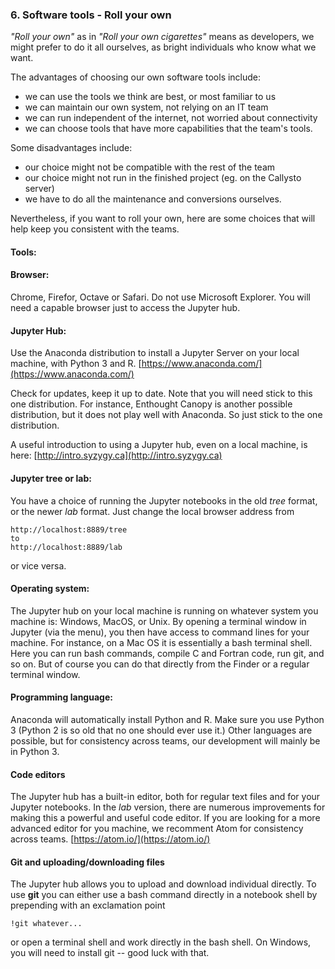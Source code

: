### 6. Software tools - Roll your own


*"Roll your own"* as in *"Roll your own cigarettes"* means as developers, we might prefer to do it all ourselves, as bright individuals who know what we want. 

The advantages of choosing our own software tools include:

- we can use the tools we think are best, or most familiar to us
- we can maintain our own system, not relying on an IT team
- we can run independent of the internet, not worried about connectivity
- we can choose tools that have more capabilities that the team's tools.

Some disadvantages include:

- our choice might not be compatible with the rest of the team
- our choice might not run in the finished project (eg. on the Callysto server)
- we have to do all the maintenance and conversions ourselves.

Nevertheless, if you want to roll your own, here are some choices that will help keep you consistent with the teams. 

#### Tools:

#### Browser:
Chrome, Firefor, Octave or Safari. Do not use Microsoft Explorer. You will need a capable  browser just to access the Jupyter hub. 

#### Jupyter Hub: 
Use the Anaconda distribution to install a Jupyter Server on your local machine, with Python 3 and R. [https://www.anaconda.com/](https://www.anaconda.com/)

Check for updates, keep it up to date. Note that you will need stick to this one distribution. For instance, Enthought Canopy is another possible distribution, but it does not play well with Anaconda. So just stick to the one distribution. 


A useful introduction to using a Jupyter hub, even on a local machine, is here:
[http://intro.syzygy.ca](http://intro.syzygy.ca)

#### Jupyter tree or lab:
You have a choice of running the Jupyter notebooks in the old *tree* format, or the newer *lab* format. Just change the local browser address from
```
http://localhost:8889/tree
to
http://localhost:8889/lab
```
or vice versa.

#### Operating system:
The Jupyter hub on your local machine is running on whatever system you machine is: Windows, MacOS, or Unix. By opening a terminal window in Jupyter (via the menu), you then have access to command lines for your machine. For instance, on a Mac OS it is essentially a bash terminal shell. Here you can run bash commands, compile C and Fortran code, run git, and so on. But of course you can do that directly from the Finder or a regular terminal window. 

#### Programming language:
Anaconda will automatically install Python and R. Make sure you use Python 3 (Python 2 is so old that no one should ever use it.) Other languages are possible, but for consistency across teams, our development will mainly be in Python 3.  

#### Code editors
The Jupyter hub has a built-in editor, both for regular text files and for your Jupyter notebooks. In the *lab* version, there are numerous improvements for making this a powerful and useful code editor. If you are looking for a more advanced editor for you machine, we recomment Atom for consistency across teams. [https://atom.io/](https://atom.io/)

#### Git and uploading/downloading files
The Jupyter hub allows you to upload and download individual directly. To use **git** you can either use a bash command directly in a notebook shell by prepending with an exclamation point
```
!git whatever...
```
or open a terminal shell and work directly in the bash shell. On Windows, you will need to install git -- good luck with that.
